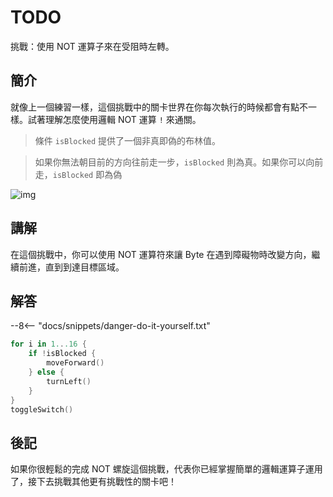 # TODO

挑戰：使用 NOT 運算子來在受阻時左轉。

## 簡介

就像上一個練習一樣，這個挑戰中的關卡世界在你每次執行的時候都會有點不一樣。試著理解怎麼使用邏輯 NOT 運算 `!` 來通關。

> 條件 `isBlocked` 提供了一個非真即偽的布林值。

> 如果你無法朝目前的方向往前走一步，`isBlocked` 則為真。如果你可以向前走，`isBlocked` 即為偽

![img](https://imagedelivery.net/cdkaXPuFls5qlrh3GM4hfA/4ea0f9ed-2924-416f-8455-c961501ddb00/public)

## 講解

在這個挑戰中，你可以使用 NOT 運算符來讓 Byte 在遇到障礙物時改變方向，繼續前進，直到到達目標區域。

## 解答

--8<-- "docs/snippets/danger-do-it-yourself.txt"

```swift linenums="1"
for i in 1...16 {
    if !isBlocked {
        moveForward()
    } else {
        turnLeft()
    }
}
toggleSwitch()
```

## 後記

如果你很輕鬆的完成 NOT 螺旋這個挑戰，代表你已經掌握簡單的邏輯運算子運用了，接下去挑戰其他更有挑戰性的關卡吧！
